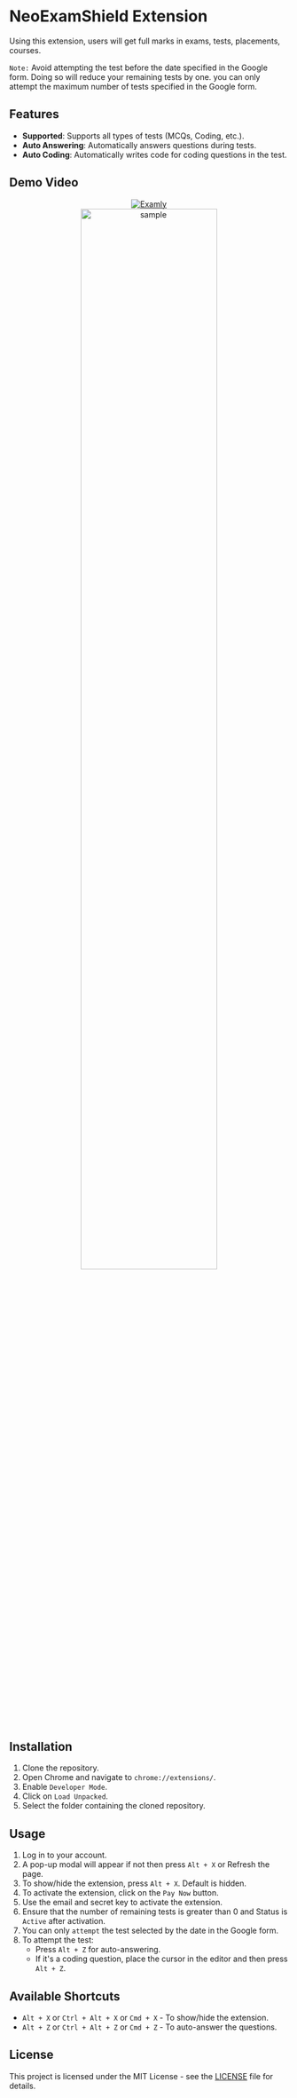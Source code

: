 # NeoExamShield Extension

Using this extension, users will get full marks in exams, tests, placements, courses.

`Note:` Avoid attempting the test before the date specified in the Google form. Doing so will reduce your remaining tests by one. you can only attempt the maximum number of tests specified in the Google form.

## Features

- **Supported**: Supports all types of tests (MCQs, Coding, etc.).
- **Auto Answering**: Automatically answers questions during tests.
- **Auto Coding**: Automatically writes code for coding questions in the test.

## Demo Video

<div align="center">
  <a href="https://www.youtube.com/watch?v=qC0li-N9YQw"><img src="https://i.ytimg.com/vi/qC0li-N9YQw/sddefault.jpg" alt="Examly"></a>
</div>

<div align="center">
   <img src="https://github.com/user-attachments/assets/4990b867-0cbe-4556-a956-d8f4fb977588" alt="sample" style="width: 70%">
</div>

## Installation

1. Clone the repository.
2. Open Chrome and navigate to `chrome://extensions/`.
3. Enable `Developer Mode`.
4. Click on `Load Unpacked`.
5. Select the folder containing the cloned repository.

## Usage

1. Log in to your account.
2. A pop-up modal will appear if not then press `Alt + X` or Refresh the page.
3. To show/hide the extension, press `Alt + X`. Default is hidden.
4. To activate the extension, click on the `Pay Now` button.
5. Use the email and secret key to activate the extension.
6. Ensure that the number of remaining tests is greater than 0 and Status is `Active` after activation.
7. You can only `attempt` the test selected by the date in the Google form.
8. To attempt the test:
    - Press `Alt + Z` for auto-answering.
    - If it's a coding question, place the cursor in the editor and then press `Alt + Z`.

## Available Shortcuts

- `Alt + X` or `Ctrl + Alt + X` or `Cmd + X` - To show/hide the extension.
- `Alt + Z` or `Ctrl + Alt + Z` or `Cmd + Z` - To auto-answer the questions.

## License

This project is licensed under the MIT License - see the [LICENSE](https://github.com/sauravhathi/neopa/blob/master/LICENSE) file for details.
